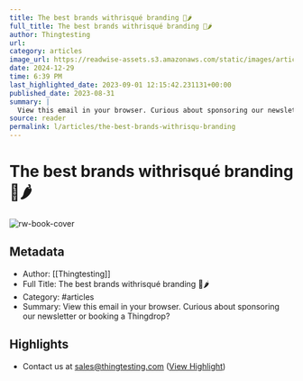 ```yaml
---
title: The best brands withrisqué branding 👀🌶️
full_title: The best brands withrisqué branding 👀🌶️
author: Thingtesting
url: 
category: articles
image_url: https://readwise-assets.s3.amazonaws.com/static/images/article0.00998d930354.png
date: 2024-12-29
time: 6:39 PM
last_highlighted_date: 2023-09-01 12:15:42.231131+00:00
published_date: 2023-08-31
summary: |
  View this email in your browser. Curious about sponsoring our newsletter or booking a Thingdrop?
source: reader
permalink: l/articles/the-best-brands-withrisqu-branding
---
```

# The best brands withrisqué branding 👀🌶️

![rw-book-cover](https://readwise-assets.s3.amazonaws.com/static/images/article0.00998d930354.png)

## Metadata
- Author: [[Thingtesting]]
- Full Title: The best brands withrisqué branding 👀🌶️
- Category: #articles
- Summary: View this email in your browser. Curious about sponsoring our newsletter or booking a Thingdrop?

## Highlights
- Contact us at sales@thingtesting.com ([View Highlight](https://read.readwise.io/read/01h98aqaayjjpnxe6nee1wbeg9))


